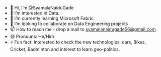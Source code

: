 - 👋 Hi, I’m @SyamalaNaiduGade
- 👀 I’m interested in Data.
- 🌱 I’m currently learning Microsoft Fabric.
- 💞️ I’m looking to collaborate on Data Engineering projects
- 📫 How to reach me - drop a mail to syamalanaidugade56@gmail.com
- 😄 Pronouns: He/Him
- ⚡ Fun fact: Interested to check the new technologies, cars, Bikes, Cricket, Badminton and interest to learn geo-politics.

<!---
SyamalaNaiduGade/SyamalaNaiduGade is a ✨ special ✨ repository because its `README.md` (this file) appears on your GitHub profile.
You can click the Preview link to take a look at your changes.
--->
